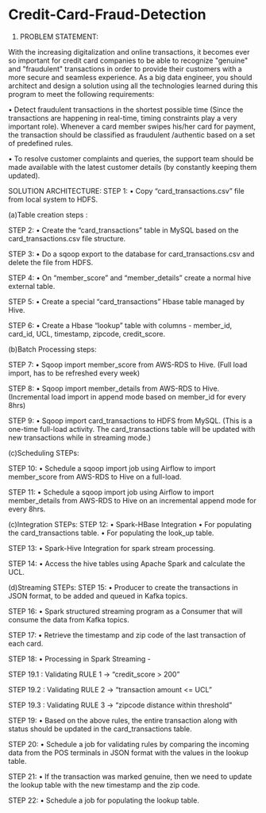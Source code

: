 # Credit-Card-Fraud-Detection

1. PROBLEM STATEMENT:

With the increasing digitalization and online transactions, it becomes ever so important for credit card companies to be able to recognize "genuine" and "fraudulent" transactions in order to provide their customers with a more secure and seamless experience. As a big data engineer, you should architect and design a solution using all the technologies learned during this program to meet the following requirements:

• Detect fraudulent transactions in the shortest possible time (Since the transactions are happening in real-time, timing constraints play a very important role). Whenever a card member swipes his/her card for payment, the transaction should be classified as fraudulent /authentic based on a set of predefined rules.

• To resolve customer complaints and queries, the support team should be made available with the latest customer details (by constantly keeping them updated).

SOLUTION ARCHITECTURE:
STEP 1: 
  • Copy “card_transactions.csv” file from local system to HDFS. 

(a)Table creation steps :

STEP 2:
  • Create the “card_transactions” table in MySQL based on the card_transactions.csv file structure.

STEP 3: 
  • Do a sqoop export to the database for card_transactions.csv and delete the file from HDFS.

STEP 4: 
  • On “member_score” and “member_details” create a normal hive external table.

STEP 5: 
  • Create a special “card_transactions” Hbase table managed by Hive.

STEP 6: 
  • Create a Hbase “lookup” table with columns - member_id, card_id, UCL, timestamp, zipcode, credit_score.

(b)Batch Processing steps:

STEP 7: 
  • Sqoop import member_score from AWS-RDS to Hive. (Full load import, has to be refreshed every week)

STEP 8: 
  • Sqoop import member_details from AWS-RDS to Hive. (Incremental load import in append mode based on member_id for every 8hrs)

STEP 9: 
  • Sqoop import card_transactions to HDFS from MySQL. (This is a one-time full-load activity. The card_transactions table will be updated with new transactions while in streaming mode.)

(c)Scheduling STEPs:

STEP 10: 
  • Schedule a sqoop import job using Airflow to import member_score from AWS-RDS to Hive on a full-load.

STEP 11: 
  • Schedule a sqoop import job using Airflow to import member_details from AWS-RDS to Hive on an incremental append mode for every 8hrs.

(c)Integration STEPs: 
STEP 12: 
  • Spark-HBase Integration
  • For populating the card_transactions table. 
  • For populating the look_up table.

STEP 13: 
  • Spark-Hive Integration for spark stream processing.

STEP 14: 
  • Access the hive tables using Apache Spark and calculate the UCL.

(d)Streaming STEPs: 
STEP 15: 
  • Producer to create the transactions in JSON format, to be added and queued in Kafka topics.

STEP 16: 
  • Spark structured streaming program as a Consumer that will consume the data from Kafka topics.

STEP 17: 
  • Retrieve the timestamp and zip code of the last transaction of each card.

STEP 18: 
  • Processing in Spark Streaming -

STEP 19.1 : Validating RULE 1 -> “credit_score > 200”

STEP 19.2 : Validating RULE 2 -> “transaction amount <= UCL”

STEP 19.3 : Validating RULE 3 -> “zipcode distance within threshold”

STEP 19: 
  • Based on the above rules, the entire transaction along with status should be updated in the card_transactions table.

STEP 20: 
  • Schedule a job for validating rules by comparing the incoming data from the POS terminals in JSON format with the values in the lookup table.

STEP 21: 
  • If the transaction was marked genuine, then we need to update the lookup table with the new timestamp and the zip code.

STEP 22: 
  • Schedule a job for populating the lookup table.
